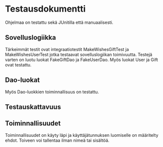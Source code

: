 # Testausdokumentti

Ohjelmaa on testattu sekä JUnitilla että manuaalisesti.

## Sovelluslogiikka
Tärkeimmät testit ovat integraatiotestit MakeWishesGiftTest ja MakeWishesUserTest jotka testaavat sovelluslogiikan toimivuutta. Testejä varten on luotu luokat FakeGiftDao ja FakeUserDao. Myös luokat User ja Gift ovat testattu.

## Dao-luokat

Myös Dao-luokkien toiminnallisuus on testattu.

## Testauskattavuus


## Toiminnallisuudet

Toiminnallisuudet on käyty läpi ja käyttäjätunnuksen luomiselle on määritelty ehdot. Toiveen voi tallentaa ilman nimeä tai sisältöä. 
